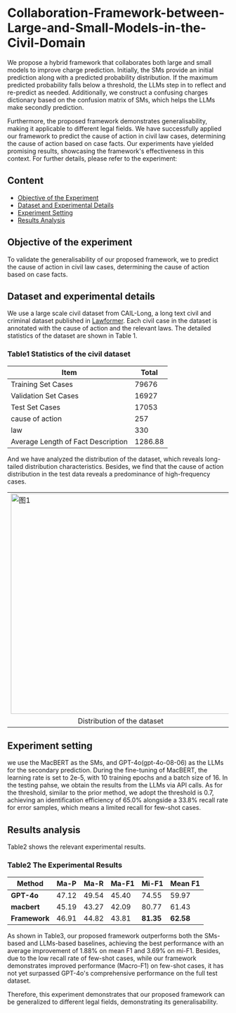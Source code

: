 # Collaboration-Framework-between-Large-and-Small-Models-in-the-Civil-Domain

We propose a hybrid framework that collaborates both large and small models to improve charge prediction. Initially, the SMs provide an initial prediction along with a predicted probability distribution. If the maximum predicted probability falls below a threshold, the LLMs step in to reflect and re-predict as needed. Additionally, we construct a confusing charges dictionary based on the confusion matrix of SMs, which helps the LLMs make secondly prediction. 

Furthermore, the proposed framework demonstrates generalisability, making it applicable to different legal fields. We have successfully applied our framework to predict the cause of action in civil law cases, determining the cause of action based on case facts. Our experiments have yielded promising results, showcasing the framework's effectiveness in this context. For further details, please refer to the experiment:
## Content

- [Objective of the Experiment](#objective-of-the-experiment)
- [Dataset and Experimental Details](#dataset-and-experimental-details)
- [Experiment Setting](#experiment-setting)
- [Results Analysis](#results-analysis)

## Objective of the experiment

To validate the generalisability of our proposed framework, we to predict the cause of action in civil law cases, determining the cause of action based on case facts.

## Dataset and experimental details

We use a large scale civil dataset from CAIL-Long, a long text civil and criminal dataset published in [Lawformer](https://www.sciencedirect.com/science/article/pii/S2666651021000176). Each civil case in the dataset is annotated with the cause of action and the relevant laws. The detailed statistics of the dataset are shown in Table 1.

### Table1 Statistics of the civil dataset

| Item | Total |
| --- | --- |
| Training Set Cases | 79676 |
| Validation Set Cases | 16927 |
| Test Set Cases | 17053 |
| cause of action | 257 |
| law | 330 |
| Average Length of Fact Description | 1286.88 |

And we have analyzed the distribution of the dataset, which reveals long-tailed distribution characteristics. Besides, we find that the cause of action distribution in the test data reveals a predominance of high-frequency cases.
<table>
  <tr>
    <td><img src="https://github.com/user-attachments/assets/a67c02bd-de61-4079-bf10-faec823aa1d2" alt="图1" width="500"/></td>
    <td><img src="https://github.com/user-attachments/assets/697eba81-a496-4ed8-a136-4fdb78857fb7" alt="图2" width="500"/></td>
  </tr>
  <tr>
    <td align="center">Distribution of the dataset</td>
    <td align="center">Distribution of the test set</td>
  </tr>
</table>


## Experiment setting

we use the MacBERT as the SMs, and GPT-4o(gpt-4o-08-06) as the LLMs for the secondary prediction. During the fine-tuning of MacBERT, the learning rate is set to 2e-5, with 10 training epochs and a batch size of 16. In the testing pahse, we obtain the results from the LLMs via API calls. As for the threshold, similar to the prior method, we adopt the threshold is 0.7, achieving an identification efficiency of 65.0% alongside a 33.8% recall rate for error samples, which means a limited recall for few-shot cases.

## Results analysis

 Table2 shows the relevant experimental results.

### Table2 The Experimental Results

| Method | Ma-P | Ma-R | Ma-F1  | Mi-F1 | Mean F1 |
| --- | --- | --- | --- | --- | --- |
| **GPT-4o** | 47.12 | 49.54 | 45.40 | 74.55 | 59.97 |
| **macbert** | 45.19 | 43.27 | 42.09 | 80.77 | 61.43 |
| **Framework** | 46.91 | 44.82 | 43.81 | **81.35** | **62.58** |

As shown in Table3, our proposed framework outperforms both the SMs-based and LLMs-based baselines, achieving the best performance with an average improvement of 1.88% on mean F1 and 3.69% on mi-F1. 
Besides, due to the low recall rate of few-shot cases, while our framework demonstrates improved performance (Macro-F1) on few-shot cases, it has not yet surpassed GPT-4o's comprehensive performance on the full test dataset.

Therefore, this experiment demonstrates that our proposed framework can be generalized to different legal fields, demonstrating its generalisability.
